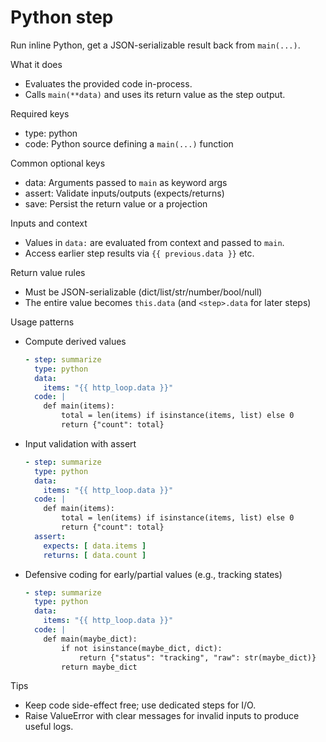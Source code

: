 # Python step

Run inline Python, get a JSON-serializable result back from `main(...)`.

What it does
- Evaluates the provided code in-process.
- Calls `main(**data)` and uses its return value as the step output.

Required keys
- type: python
- code: Python source defining a `main(...)` function

Common optional keys
- data: Arguments passed to `main` as keyword args
- assert: Validate inputs/outputs (expects/returns)
- save: Persist the return value or a projection

Inputs and context
- Values in `data:` are evaluated from context and passed to `main`.
- Access earlier step results via `{{ previous.data }}` etc.

Return value rules
- Must be JSON-serializable (dict/list/str/number/bool/null)
- The entire value becomes `this.data` (and `<step>.data` for later steps)

Usage patterns
- Compute derived values
  ```yaml
  - step: summarize
    type: python
    data:
      items: "{{ http_loop.data }}"
    code: |
      def main(items):
          total = len(items) if isinstance(items, list) else 0
          return {"count": total}
  ```

- Input validation with assert
  ```yaml
  - step: summarize
    type: python
    data:
      items: "{{ http_loop.data }}"
    code: |
      def main(items):
          total = len(items) if isinstance(items, list) else 0
          return {"count": total}
    assert:
      expects: [ data.items ]
      returns: [ data.count ]
  ```

- Defensive coding for early/partial values (e.g., tracking states)
  ```yaml
  - step: summarize
    type: python
    data:
      items: "{{ http_loop.data }}"
    code: |
      def main(maybe_dict):
          if not isinstance(maybe_dict, dict):
              return {"status": "tracking", "raw": str(maybe_dict)}
          return maybe_dict
  ```

Tips
- Keep code side-effect free; use dedicated steps for I/O.
- Raise ValueError with clear messages for invalid inputs to produce useful logs.
